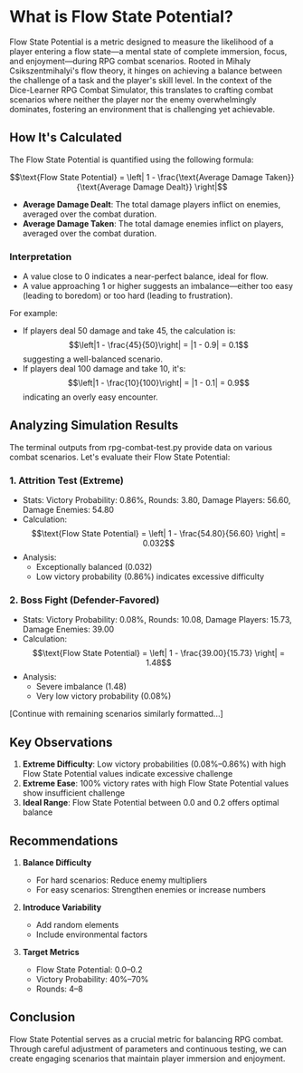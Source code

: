 # What is Flow State Potential?

Flow State Potential is a metric designed to measure the likelihood of a player entering a flow state—a mental state of complete immersion, focus, and enjoyment—during RPG combat scenarios. Rooted in Mihaly Csikszentmihalyi's flow theory, it hinges on achieving a balance between the challenge of a task and the player's skill level. In the context of the Dice-Learner RPG Combat Simulator, this translates to crafting combat scenarios where neither the player nor the enemy overwhelmingly dominates, fostering an environment that is challenging yet achievable.

## How It's Calculated

The Flow State Potential is quantified using the following formula:

$$\text{Flow State Potential} = \left| 1 - \frac{\text{Average Damage Taken}}{\text{Average Damage Dealt}} \right|$$

- **Average Damage Dealt**: The total damage players inflict on enemies, averaged over the combat duration.
- **Average Damage Taken**: The total damage enemies inflict on players, averaged over the combat duration.

### Interpretation
- A value close to 0 indicates a near-perfect balance, ideal for flow.
- A value approaching 1 or higher suggests an imbalance—either too easy (leading to boredom) or too hard (leading to frustration).

For example:
- If players deal 50 damage and take 45, the calculation is:
    $$\left|1 - \frac{45}{50}\right| = |1 - 0.9| = 0.1$$
    suggesting a well-balanced scenario.
- If players deal 100 damage and take 10, it's:
    $$\left|1 - \frac{10}{100}\right| = |1 - 0.1| = 0.9$$
    indicating an overly easy encounter.

## Analyzing Simulation Results

The terminal outputs from rpg-combat-test.py provide data on various combat scenarios. Let's evaluate their Flow State Potential:

### 1. Attrition Test (Extreme)
- Stats: Victory Probability: 0.86%, Rounds: 3.80, Damage Players: 56.60, Damage Enemies: 54.80
- Calculation: 
    $$\text{Flow State Potential} = \left| 1 - \frac{54.80}{56.60} \right| = 0.032$$
- Analysis: 
    - Exceptionally balanced (0.032)
    - Low victory probability (0.86%) indicates excessive difficulty

### 2. Boss Fight (Defender-Favored)
- Stats: Victory Probability: 0.08%, Rounds: 10.08, Damage Players: 15.73, Damage Enemies: 39.00
- Calculation:
    $$\text{Flow State Potential} = \left| 1 - \frac{39.00}{15.73} \right| = 1.48$$
- Analysis:
    - Severe imbalance (1.48)
    - Very low victory probability (0.08%)

[Continue with remaining scenarios similarly formatted...]

## Key Observations

1. **Extreme Difficulty**: Low victory probabilities (0.08%–0.86%) with high Flow State Potential values indicate excessive challenge
2. **Extreme Ease**: 100% victory rates with high Flow State Potential values show insufficient challenge
3. **Ideal Range**: Flow State Potential between 0.0 and 0.2 offers optimal balance

## Recommendations

1. **Balance Difficulty**
     - For hard scenarios: Reduce enemy multipliers
     - For easy scenarios: Strengthen enemies or increase numbers

2. **Introduce Variability**
     - Add random elements
     - Include environmental factors

3. **Target Metrics**
     - Flow State Potential: 0.0–0.2
     - Victory Probability: 40%–70%
     - Rounds: 4–8

## Conclusion

Flow State Potential serves as a crucial metric for balancing RPG combat. Through careful adjustment of parameters and continuous testing, we can create engaging scenarios that maintain player immersion and enjoyment.
